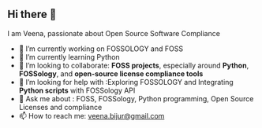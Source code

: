 ## Hi there 👋

I am Veena, passionate about Open Source Software Compliance

- 🔭 I’m currently working on FOSSOLOGY and FOSS 
- 🌱 I’m currently learning Python
- 👯 I’m looking to collaborate: **FOSS projects**, especially around **Python**, **FOSSology**, and **open-source license 
   compliance tools**
- 🤔 I’m looking for help with :Exploring FOSSOLOGY and Integrating **Python scripts** with FOSSology API
- 💬 Ask me about : FOSS, FOSSology, Python programming, Open Source Licenses and compliance
- 📫 How to reach me: veena.bijur@gmail.com


